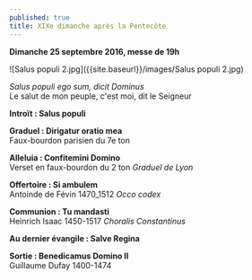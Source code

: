 ```yaml
---
published: true
title: XIXe dimanche après la Pentecôte
---
```


**Dimanche 25 septembre 2016, messe de 19h**

![Salus populi 2.jpg]({{site.baseurl}}/images/Salus populi 2.jpg)



*Salus populi ego sum, dicit Dominus*  
Le salut de mon peuple, c'est moi, dit le Seigneur

**Introït : Salus populi**

**Graduel : Dirigatur oratio mea**  
Faux-bourdon parisien du 7e ton

**Alleluia : Confitemini Domino**  
Verset en faux-bourdon du 2 ton *Graduel de Lyon*

**Offertoire : Si ambulem**  
Antoinde de Févin 1470_1512 *Occo codex*

**Communion : Tu mandasti**  
Heinrich Isaac 1450-1517 *Choralis Constantinus*

**Au dernier évangile : Salve Regina**

**Sortie : Benedicamus Domino II**  
Guillaume Dufay 1400-1474
